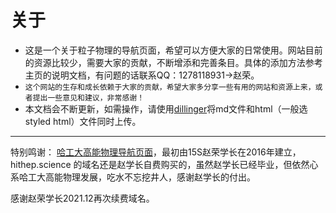 # 关于
- 这是一个关于粒子物理的导航页面，希望可以方便大家的日常使用。网站目前的资源比较少，需要大家的贡献，不断增添和完善条目。具体的添加方法参考主页的说明文档，有问题的话联系QQ：1278118931->赵荣。
- `这个网站的生存和成长依赖于大家的贡献，希望大家多分享一些有用的网站和资源上来，或者提出一些意见和建议，非常感谢！`
- 本文档会不断更新，如需操作，请使用[dillinger](https://dillinger.io/)将md文件和html（一般选styled html）文件同时上传。

---
特别鸣谢：
[哈工大高能物理导航页面](http://hitheper.github.io)，最初由15S赵荣学长在2016年建立，hithep.science 的域名还是赵学长自费购买的，虽然赵学长已经毕业，但依然心系哈工大高能物理发展，吃水不忘挖井人，感谢赵学长的付出。

感谢赵荣学长2021.12再次续费域名。